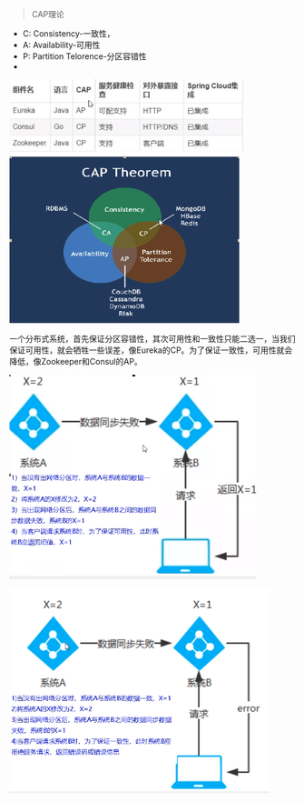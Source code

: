 > CAP理论

* C: Consistency-一致性，
* A: Availability-可用性
* P: Partition Telorence-分区容错性
* 

![image-20210204111533950](assets/image-20210204111533950.png)![image-20210204111731758](assets/image-20210204111731758.png)

一个分布式系统，首先保证分区容错性，其次可用性和一致性只能二选一，当我们保证可用性，就会牺牲一些误差，像Eureka的CP。为了保证一致性，可用性就会降低，像Zookeeper和Consul的AP。

![Eureka-AP](assets/image-20210204111748391.png)

![Zookeeper/Consul-CP](assets/image-20210204111847343.png)



